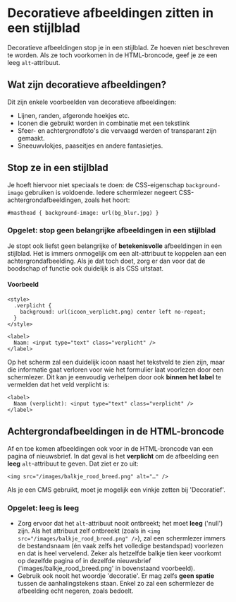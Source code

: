 # Decoratieve afbeeldingen zitten in een stijlblad

Decoratieve afbeeldingen stop je in een stijlblad. Ze hoeven niet beschreven te worden. Als ze toch voorkomen in de HTML-broncode, geef je ze een leeg `alt`-attribuut.

## Wat zijn decoratieve afbeeldingen?

Dit zijn enkele voorbeelden van decoratieve afbeeldingen:

- Lijnen, randen, afgeronde hoekjes etc.
- Iconen die gebruikt worden in combinatie met een tekstlink
- Sfeer- en achtergrondfoto's die vervaagd werden of transparant zijn gemaakt.
- Sneeuwvlokjes, paaseitjes en andere fantasietjes.

## Stop ze in een stijlblad

Je hoeft hiervoor niet speciaals te doen: de CSS-eigenschap `background-image` gebruiken is voldoende. Iedere schermlezer negeert CSS-achtergrondafbeeldingen, zoals het hoort:

    #masthead { background-image: url(bg_blur.jpg) }

### Opgelet: stop geen belangrijke afbeeldingen in een stijlblad

Je stopt ook liefst geen belangrijke of **betekenisvolle** afbeeldingen in een stijlblad. Het is immers onmogelijk om een alt-attribuut te koppelen aan een achtergrondafbeelding. Als je dat toch doet, zorg er dan voor dat de boodschap of functie ook duidelijk is als CSS uitstaat.

#### Voorbeeld

    <style>
      .verplicht {
        background: url(icoon_verplicht.png) center left no-repeat;
      }
    </style>

    <label>
      Naam: <input type="text" class="verplicht" />
    </label>

Op het scherm zal een duidelijk icoon naast het tekstveld te zien zijn, maar die informatie gaat verloren voor wie het formulier laat voorlezen door een schermlezer. Dit kan je eenvoudig verhelpen door ook **binnen het label** te vermelden dat het veld verplicht is:

    <label>
      Naam (verplicht): <input type="text" class="verplicht" />
    </label>

## Achtergrondafbeeldingen in de HTML-broncode

Af en toe komen afbeeldingen ook voor in de HTML-broncode van een pagina of nieuwsbrief. In dat geval is het **verplicht** om de afbeelding een **leeg** `alt`-attribuut te geven. Dat ziet er zo uit:

    <img src="/images/balkje_rood_breed.png" alt="…" />

Als je een CMS gebruikt, moet je mogelijk een vinkje zetten bij 'Decoratief'.

### Opgelet: leeg is leeg

- Zorg ervoor dat het `alt`-attribuut nooit ontbreekt; het moet **leeg** ('null') zijn. Als het attribuut zelf ontbreekt (zoals in `<img src="/images/balkje_rood_breed.png" />`), zal een schermlezer immers de bestandsnaam (én vaak zelfs het volledige bestandspad) voorlezen en dat is heel vervelend. Zeker als hetzelfde balkje tien keer voorkomt op dezelfde pagina of in dezelfde nieuwsbrief ('images/balkje_rood_breed.png' in bovenstaand voorbeeld).
-  Gebruik ook nooit het woordje 'decoratie'. Er mag zelfs **geen spatie** tussen de aanhalingstekens staan. Enkel zo zal een schermlezer de afbeelding echt negeren, zoals bedoelt.
